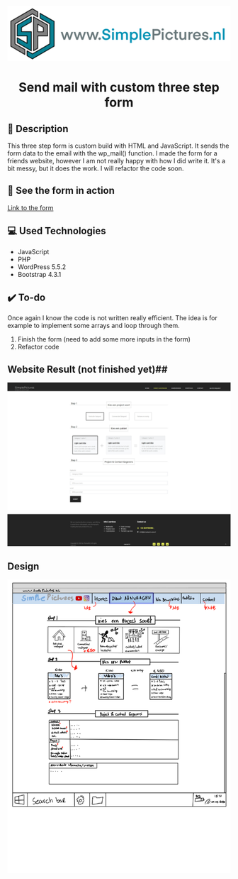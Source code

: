 <div align="center">

![](./fotos/logo/watermark.png)

# Send mail with custom three step form #

<div align="left">

## :page_facing_up: Description

This three step form is custom build with HTML and JavaScript. It sends the form data to the email with the wp_mail() function.
I made the form for a friends website, however I am not really happy with how I did write it. It's a bit messy, but it does the work. I will refactor the code soon.

## :link: See the form in action

 [Link to the form](https://www.simplepictures.nl/aanvragen)

## :computer: Used Technologies

- JavaScript
- PHP
- WordPress 5.5.2
- Bootstrap 4.3.1


## :heavy_check_mark: To-do ##

Once again I know the code is not written really efficient. The idea is for example to implement some arrays and loop through them.

1. Finish the form (need to add some more inputs in the form)
2. Refactor code

## Website Result (not finished yet)##

![](./aanvragen.png)

## Design ##

![](./page2.png)


